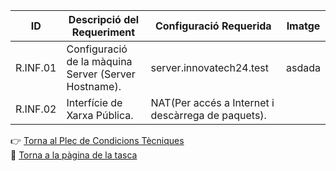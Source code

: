 | ID       | Descripció del Requeriment                           | Configuració Requerida                             | Imatge                       |
| -------- | ---------------------------------------------------- | -------------------------------------------------- | ---------------------------- |
| R.INF.01 | Configuració de la màquina Server (Server Hostname). | server.innovatech24.test                           | asdada
| R.INF.02 | Interfície de Xarxa Pública.                         | NAT(Per accés a Internet i descàrrega de paquets). |


👉 [Torna al Plec de Condicions Tècniques](..)  
📍 [Torna a la pàgina de la tasca](../..)
